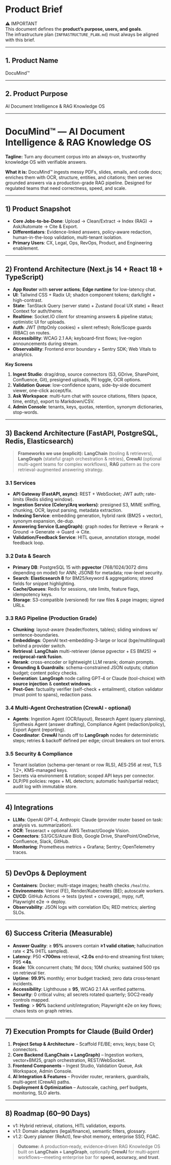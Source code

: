 # Product Brief

⚠️ IMPORTANT  
This document defines the **product’s purpose, users, and goals**.  
The infrastructure plan (`INFRASTRUCTURE_PLAN.md`) must always be aligned with this brief.

---

## 1. Product Name
DocuMind™

---

## 2. Product Purpose
AI Document Intelligence & RAG Knowledge OS


---
# DocuMind™ — AI Document Intelligence & RAG Knowledge OS

**Tagline:** Turn any document corpus into an always-on, trustworthy knowledge OS with verifiable answers.

**What it is:** DocuMind™ ingests messy PDFs, slides, emails, and code docs; enriches them with OCR, structure, entities, and citations; then serves grounded answers via a production-grade RAG pipeline. Designed for regulated teams that need correctness, speed, and scale.

---

## 1) Product Snapshot

* **Core Jobs-to-be-Done**: Upload → Clean/Extract → Index (RAG) → Ask/Automate → Cite & Export.
* **Differentiators**: Evidence-linked answers, policy-aware redaction, human-in-the-loop validation, multi-tenant isolation.
* **Primary Users**: CX, Legal, Ops, RevOps, Product, and Engineering enablement.

---

## 2) Frontend Architecture (Next.js 14 + React 18 + TypeScript)

* **App Router** with **server actions**; **Edge runtime** for low-latency chat.
* **UI**: Tailwind CSS + Radix UI; shadcn component tokens; dark/light + high-contrast.
* **State**: TanStack Query (server state) + Zustand (local UX state) + React Context for auth/theme.
* **Realtime**: Socket.IO client for streaming answers & pipeline status; optimistic UI for uploads.
* **Auth**: JWT (httpOnly cookies) + silent refresh; Role/Scope guards (RBAC) on routes.
* **Accessibility**: WCAG 2.1 AA; keyboard-first flows; live-region announcements during stream.
* **Observability**: Frontend error boundary + Sentry SDK; Web Vitals to analytics.

**Key Screens**

1. **Ingest Studio**: drag/drop, source connectors (S3, GDrive, SharePoint, Confluence, Git), presigned uploads, PII toggle, OCR options.
2. **Validation Queue**: low-confidence spans, side-by-side document viewer, one-click accept/fix.
3. **Ask Workspace**: multi-turn chat with source citations, filters (space, time, entity), export to Markdown/CSV.
4. **Admin Console**: tenants, keys, quotas, retention, synonym dictionaries, stop-words.

---

## 3) Backend Architecture (FastAPI, PostgreSQL, Redis, Elasticsearch)

> **Frameworks we use (explicit):** **LangChain** (tooling & retrievers), **LangGraph** (stateful graph orchestration & retries), **CrewAI** (optional multi-agent teams for complex workflows), **RAG** pattern as the core retrieval-augmented answering strategy.

### 3.1 Services

* **API Gateway (FastAPI, async)**: REST + WebSocket; JWT auth; rate-limits (Redis sliding window).
* **Ingestion Service (Celery/Arq workers)**: presigned S3, MIME sniffing, chunking, OCR, layout parsing, metadata extraction.
* **Indexing Service**: embedding generation, hybrid rank (BM25 + vector), synonym expansion, de-dup.
* **Answering Service (LangGraph)**: graph nodes for Retrieve → Rerank → Ground → Generate → Guard → Cite.
* **Validation/Feedback Service**: HITL queue, annotation storage, model feedback loop.

### 3.2 Data & Search

* **Primary DB**: PostgreSQL 15 with **pgvector** (768/1024/3072 dims depending on model) for ANN; JSONB for metadata; row-level security.
* **Search**: **Elasticsearch 8** for BM25/keyword & aggregations; stored fields for snippet highlighting.
* **Cache/Queues**: Redis for sessions, rate limits, feature flags, idempotency keys.
* **Storage**: S3-compatible (versioned) for raw files & page images; signed URLs.

### 3.3 RAG Pipeline (Production Grade)

* **Chunking**: layout-aware (header/footers, tables); sliding windows w/ sentence-boundaries.
* **Embeddings**: OpenAI text-embedding-3-large or local (bge/multilingual) behind a provider switch.
* **Retrieval**: **LangChain** multi-retriever (dense pgvector + ES BM25) → **reciprocal-rank fusion**.
* **Rerank**: cross-encoder or lightweight LLM rerank; domain prompts.
* **Grounding & Guardrails**: schema-constrained JSON outputs; citation budget; content policy checks.
* **Generation**: **LangGraph** node calling GPT‑4 or Claude (tool-choice) with **source injection** & **context windows**.
* **Post-Gen**: factuality verifier (self-check + entailment), citation validator (must point to spans), redaction pass.

### 3.4 Multi‑Agent Orchestration (CrewAI - optional)

* **Agents**: Ingestion Agent (OCR/layout), Research Agent (query planning), Synthesis Agent (answer drafting), Compliance Agent (redaction/policy), Export Agent (reporting).
* **Coordinator**: **CrewAI** hands off to **LangGraph** nodes for deterministic steps; retries & backoff defined per edge; circuit breakers on tool errors.

### 3.5 Security & Compliance

* Tenant isolation (schema-per-tenant or row RLS), AES‑256 at rest, TLS 1.2+, KMS-managed keys.
* Secrets via environment & rotation; scoped API keys per connector.
* DLP/PII policies: regex + ML detectors; automatic hash/partial redact; audit log with immutable store.

---

## 4) Integrations

* **LLMs**: OpenAI GPT‑4, Anthropic Claude (provider router based on task: analysis vs. summarization).
* **OCR**: Tesseract + optional AWS Textract/Google Vision.
* **Connectors**: S3/GCS/Azure Blob, Google Drive, SharePoint/OneDrive, Confluence, Slack, GitHub.
* **Monitoring**: Prometheus metrics + Grafana; Sentry; OpenTelemetry traces.

---

## 5) DevOps & Deployment

* **Containers**: Docker; multi-stage images; health checks `/healthz`.
* **Environments**: Vercel (FE), Render/Kubernetes (BE); autoscale workers.
* **CI/CD**: GitHub Actions → tests (pytest + coverage), mypy, ruff, Playwright e2e → deploy.
* **Observability**: JSON logs with correlation IDs; RED metrics; alerting SLOs.

---

## 6) Success Criteria (Measurable)

* **Answer Quality**: ≥ **95%** answers contain **≥1 valid citation**; hallucination rate < **2%** (HITL sampled).
* **Latency**: P50 **<700ms** retrieval, **<2.0s** end‑to‑end streaming first token; P95 **<4s**.
* **Scale**: 10k concurrent chats; 1M docs; 10M chunks; sustained 500 rps on retrieval tier.
* **Uptime**: **99.9%** monthly; error budget tracked; zero data cross‑tenant incidents.
* **Accessibility**: Lighthouse ≥ **95**, WCAG 2.1 AA verified patterns.
* **Security**: 0 critical vulns; all secrets rotated quarterly; SOC2‑ready controls mapped.
* **Testing**: > **90%** backend unit/integration; Playwright e2e on key flows; chaos tests on graph retries.

---

## 7) Execution Prompts for Claude (Build Order)

1. **Project Setup & Architecture** – Scaffold FE/BE; envs; keys; base CI; connectors.
2. **Core Backend (LangChain + LangGraph)** – Ingestion workers, vector+BM25, graph orchestration, REST/WebSocket.
3. **Frontend Components** – Ingest Studio, Validation Queue, Ask Workspace, Admin Console.
4. **AI Integration & Features** – Provider router, rerankers, guardrails, multi‑agent (CrewAI) paths.
5. **Deployment & Optimization** – Autoscale, caching, perf budgets, monitoring, SLO alerts.

---

## 8) Roadmap (60–90 Days)

* v1: Hybrid retrieval, citations, HITL validation, exports.
* v1.1: Domain adapters (legal/finance), semantic filters, glossary.
* v1.2: Query planner (ReAct), few‑shot memory, enterprise SSO, FGAC.

> **Outcome:** A production‑ready, evidence‑driven RAG Knowledge OS built on **LangChain + LangGraph**, optionally **CrewAI** for multi‑agent workflows—meeting enterprise bar for **speed, accuracy, and trust**.
